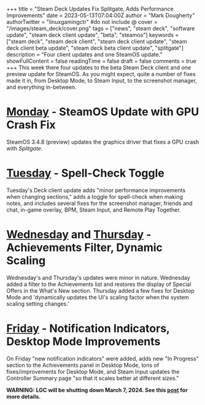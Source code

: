 +++
title = "Steam Deck Updates Fix Splitgate, Adds Performance Improvements"
date = 2023-05-13T07:04:00Z
author = "Mark Dougherty"
authorTwitter = "linuxgamingctr" #do not include @
cover = "/images/steam_deck/cover.png"
tags = ["news", "steam deck", "software update", "steam deck client update", "beta", "steamos"]
keywords = ["steam deck", "steam deck client", "steam deck client update", "steam deck client beta update", "steam deck beta client update", "splitgate"]
description = "Four client updates and one SteamOS update."
showFullContent = false
readingTime = false
draft = false
comments = true
+++
This week there four updates to the beta Steam Deck client and one preview update for SteamOS. As you might expect, quite a number of fixes made it in, from Desktop Mode, to Steam Input, to the screenshot manager, and everything in-between.

# [Monday](https://store.steampowered.com/news/app/1675200/view/3717202192679152323?l=english) - SteamOS Update with GPU Crash Fix
SteamOS 3.4.8 (preview) updates the graphics driver that fixes a GPU crash with *Splitgate*.

# [Tuesday](https://store.steampowered.com/news/app/1675200/view/3717202826619866792?l=english) - Spell-Check Toggle
Tuesday's Deck client update adds "minor performance improvements when changing sections," adds a toggle for spell-check when making notes, and includes several fixes for the screenshot manager, friends and chat, in-game overlay, BPM, Steam Input, and Remote Play Together.

# [Wednesday](https://store.steampowered.com/news/app/1675200/view/5448836977150501442?l=english) and [Thursday](https://store.steampowered.com/news/app/1675200/view/5448836977154536352?l=english) - Achievements Filter, Dynamic Scaling
Wednesday's and Thursday's updates were minor in nature. Wednesday added a filter to the Achievements list and restores the display of Special Offers in the What's New section. Thursday added a few fixes for Desktop Mode and 'dynamically updates the UI's scaling factor when the system scaling setting changes.'

# [Friday](https://store.steampowered.com/news/app/1675200/view/5448836977157436416?l=english) - Notification Indicators, Desktop Mode Improvements
On Friday "new notification indicators" were added, adds new "In Progress" section to the Achievements panel in Desktop Mode, tons of fixes/improvements for Desktop Mode, and Steam Input updates the Controller Summary page "so that it scales better at different sizes."

**WARNING: LGC will be shutting down March 7, 2024. See this [post](https://linuxgamingcentral.com/posts/the-end-of-lgc/) for more details.**
